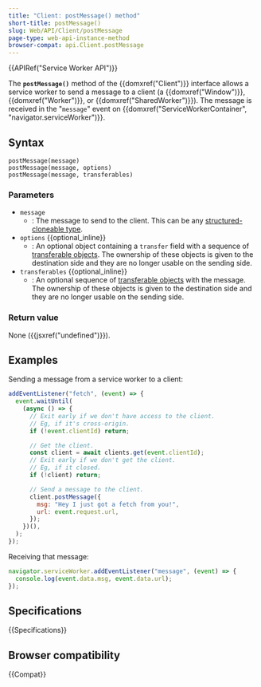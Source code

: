 ```yaml
---
title: "Client: postMessage() method"
short-title: postMessage()
slug: Web/API/Client/postMessage
page-type: web-api-instance-method
browser-compat: api.Client.postMessage
---
```


{{APIRef("Service Worker API")}}

The **`postMessage()`** method of the
{{domxref("Client")}} interface allows a service worker to send a message to a client
(a {{domxref("Window")}}, {{domxref("Worker")}}, or {{domxref("SharedWorker")}}). The
message is received in the "`message`" event on
{{domxref("ServiceWorkerContainer", "navigator.serviceWorker")}}.

## Syntax

```js-nolint
postMessage(message)
postMessage(message, options)
postMessage(message, transferables)
```

### Parameters

- `message`
  - : The message to send to the client. This can be any [structured-cloneable type](/en-US/docs/Web/API/Web_Workers_API/Structured_clone_algorithm).
- `options` {{optional_inline}}
  - : An optional object containing a `transfer` field with a sequence of [transferable objects](/en-US/docs/Web/API/Web_Workers_API/Transferable_objects).
    The ownership of these objects is given to the destination side and they are no longer usable on the sending side.
- `transferables` {{optional_inline}}
  - : An optional sequence of [transferable objects](/en-US/docs/Web/API/Web_Workers_API/Transferable_objects) with the message. The
    ownership of these objects is given to the destination side and they are no longer usable on the sending side.

### Return value

None ({{jsxref("undefined")}}).

## Examples

Sending a message from a service worker to a client:

```js
addEventListener("fetch", (event) => {
  event.waitUntil(
    (async () => {
      // Exit early if we don't have access to the client.
      // Eg, if it's cross-origin.
      if (!event.clientId) return;

      // Get the client.
      const client = await clients.get(event.clientId);
      // Exit early if we don't get the client.
      // Eg, if it closed.
      if (!client) return;

      // Send a message to the client.
      client.postMessage({
        msg: "Hey I just got a fetch from you!",
        url: event.request.url,
      });
    })(),
  );
});
```

Receiving that message:

```js
navigator.serviceWorker.addEventListener("message", (event) => {
  console.log(event.data.msg, event.data.url);
});
```

## Specifications

{{Specifications}}

## Browser compatibility

{{Compat}}

